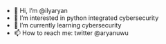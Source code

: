 - 👋 Hi, I’m @ilyaryan
- 👀 I’m interested in python integrated cybersecurity
- 🌱 I’m currently learning cybersecurity
- 📫 How to reach me: twitter @aryanuwu

<!---
ilyaryan/ilyaryan is a ✨ special ✨ repository because its `README.md` (this file) appears on your GitHub profile.
You can click the Preview link to take a look at your changes.
--->
